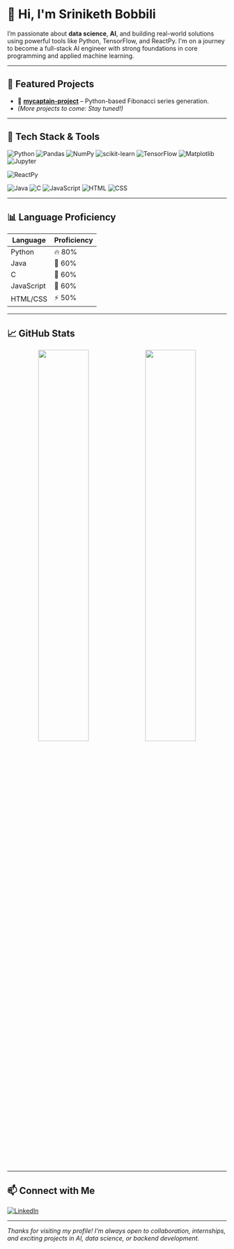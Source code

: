 # 👋 Hi, I'm Sriniketh Bobbili

I’m passionate about **data science**, **AI**, and building real-world solutions using powerful tools like Python, TensorFlow, and ReactPy. I'm on a journey to become a full-stack AI engineer with strong foundations in core programming and applied machine learning.

---

## 🚀 Featured Projects

- 🔹 **[mycaptain-project](https://github.com/sriniketh-cp/mycaptain-project)** – Python-based Fibonacci series generation.
- *(More projects to come: Stay tuned!)*

---

## 🧠 Tech Stack & Tools

<!-- Data Science & ML -->
![Python](https://img.shields.io/badge/Python-3776AB?style=for-the-badge&logo=python&logoColor=white)
![Pandas](https://img.shields.io/badge/Pandas-150458?style=for-the-badge&logo=pandas&logoColor=white)
![NumPy](https://img.shields.io/badge/NumPy-013243?style=for-the-badge&logo=numpy&logoColor=white)
![scikit-learn](https://img.shields.io/badge/scikit--learn-F7931E?style=for-the-badge&logo=scikit-learn&logoColor=white)
![TensorFlow](https://img.shields.io/badge/TensorFlow-FF6F00?style=for-the-badge&logo=tensorflow&logoColor=white)
![Matplotlib](https://img.shields.io/badge/Matplotlib-11557C?style=for-the-badge&logo=matplotlib&logoColor=white)
![Jupyter](https://img.shields.io/badge/Jupyter-F37626?style=for-the-badge&logo=jupyter&logoColor=white)

<!-- Frontend / App -->
![ReactPy](https://img.shields.io/badge/ReactPy-20232A?style=for-the-badge&logo=react&logoColor=61DAFB)

<!-- Additional Languages -->
![Java](https://img.shields.io/badge/Java-ED8B00?style=for-the-badge&logo=java&logoColor=white)
![C](https://img.shields.io/badge/C-00599C?style=for-the-badge&logo=c&logoColor=white)
![JavaScript](https://img.shields.io/badge/JavaScript-F7DF1E?style=for-the-badge&logo=javascript&logoColor=black)
![HTML](https://img.shields.io/badge/HTML5-E34F26?style=for-the-badge&logo=html5&logoColor=white)
![CSS](https://img.shields.io/badge/CSS3-1572B6?style=for-the-badge&logo=css3&logoColor=white)

---

## 📊 Language Proficiency

| Language      | Proficiency |
|---------------|-------------|
| Python        | 🔥 80%      |
| Java          | 🚀 60%      |
| C             | 🚀 60%      |
| JavaScript    | 🚀 60%      |
| HTML/CSS      | ⚡ 50%      |

---

## 📈 GitHub Stats

<div align="center">
  <img src="https://github-readme-stats.vercel.app/api?username=Srinikethbobbili17&show_icons=true&theme=react" width="48%" />
  <img src="https://github-readme-stats.vercel.app/api/top-langs/?username=Srinikethbobbili17&layout=compact&theme=react" width="48%" />
</div>

---

## 📫 Connect with Me

[![LinkedIn](https://img.shields.io/badge/LinkedIn-blue?style=for-the-badge&logo=linkedin&logoColor=white)](https://www.linkedin.com/in/sriniketh-bobbili-577a70248/)

---

_Thanks for visiting my profile! I'm always open to collaboration, internships, and exciting projects in AI, data science, or backend development._
